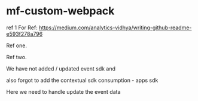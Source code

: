 # mf-custom-webpack

ref 1
For Ref: https://medium.com/analytics-vidhya/writing-github-readme-e593f278a796

Ref one.

Ref two.

We have not added / updated event sdk and 

also forgot to add the contextual sdk consumption - apps sdk

Here we need to handle update the event data
